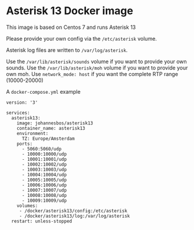 Asterisk 13 Docker image
========================

This image is based on Centos 7 and runs Asterisk 13

Please provide your own config via the `/etc/asterisk` volume.

Asterisk log files are written to `/var/log/asterisk`.

Use the `/var/lib/asterisk/sounds` volume if you want to provide your own sounds.
Use the `/var/lib/asterisk/moh` volume if you want to provide your own moh.
Use `network_mode: host` if you want the complete RTP range (10000-20000)

A `docker-compose.yml` example

    version: '3'
    
    services:
      asterisk13:
        image: johannesbos/asterisk13
        container_name: asterisk13
        environment:
          TZ: Europe/Amsterdam
        ports:
          - 5060:5060/udp
          - 10000:10000/udp
          - 10001:10001/udp
          - 10002:10002/udp
          - 10003:10003/udp
          - 10004:10004/udp
          - 10005:10005/udp
          - 10006:10006/udp
          - 10007:10007/udp
          - 10008:10008/udp
          - 10009:10009/udp
        volumes:
         - /docker/asterisk13/config:/etc/asterisk
         - /docker/asterisk13/log:/var/log/asterisk
      restart: unless-stopped
